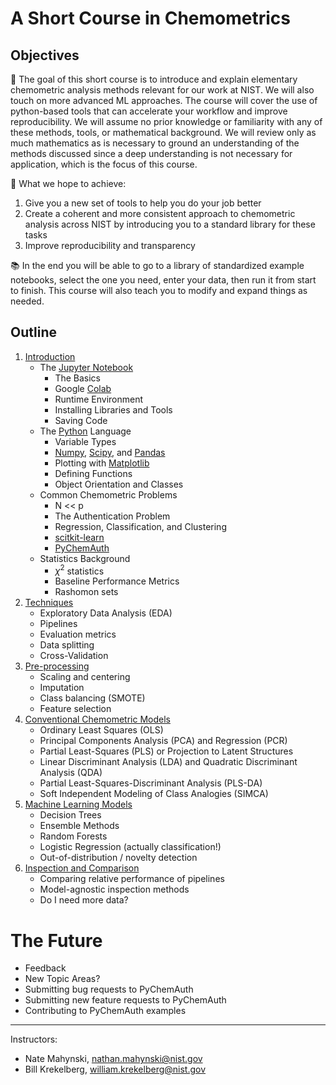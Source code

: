 # A Short Course in Chemometrics

## Objectives

:telescope: The goal of this short course is to introduce and explain elementary chemometric analysis methods relevant for our work at NIST.  We will also touch on more advanced ML approaches.  The course will cover the use of python-based tools that can accelerate your workflow and improve reproducibility. We will assume no prior knowledge or familiarity with any of these methods, tools, or mathematical background.  We will review only as much mathematics as is necessary to ground an understanding of the methods discussed since a deep understanding is not necessary for application, which is the focus of this course.

:rocket: What we hope to achieve:
1. Give you a new set of tools to help you do your job better
2. Create a coherent and more consistent approach to chemometric analysis across NIST by introducing you to a standard library for these tasks
3. Improve reproducibility and transparency

:books: In the end you will be able to go to a library of standardized example  notebooks, select the one you need, enter your data, then run it from start to finish.  This course will also teach you to modify and expand things as needed.

## Outline
1. [Introduction](notebooks/Introduction.ipynb)
    * The [Jupyter Notebook](https://jupyter.org/)
        * The Basics
        * Google [Colab](https://colab.research.google.com/)
        * Runtime Environment
        * Installing Libraries and Tools
        * Saving Code 
    * The [Python](https://www.python.org/) Language
        * Variable Types    
        * [Numpy](https://numpy.org/), [Scipy](https://scipy.org/), and [Pandas](https://pandas.pydata.org/)
        * Plotting with [Matplotlib](https://matplotlib.org/)
        * Defining Functions
        * Object Orientation and Classes
    * Common Chemometric Problems
        * N << p
        * The Authentication Problem
        <!-- OOD / class modeling vs. discriminators -->
        * Regression, Classification, and Clustering
        * [scitkit-learn](https://scikit-learn.org/stable/index.html)
        * [PyChemAuth](https://pychemauth.readthedocs.io/en/latest/)
    * Statistics Background
        * $\chi^2$ statistics 
        * Baseline Performance Metrics
        <!-- 
        R^2 definition (can be < 0), vs. spearman, majority classifier
        random guessing in N dimensions -> PCA -->
        * Rashomon sets
2. [Techniques](notebooks/Techniques.ipynb)
    * Exploratory Data Analysis (EDA)
    * Pipelines
    * Evaluation metrics
    * Data splitting
    * Cross-Validation 
3. [Pre-processing](notebooks/Preprocessing.ipynb)
    * Scaling and centering
    * Imputation
    * Class balancing (SMOTE)
    * Feature selection <!-- correlation and JSD -->
3. [Conventional Chemometric Models](notebooks/Conventional_Chemometric_Models.ipynb)
    * Ordinary Least Squares (OLS)
    * Principal Components Analysis (PCA) and Regression (PCR)
    * Partial Least-Squares (PLS) or Projection to Latent Structures
    * Linear Discriminant Analysis (LDA) and Quadratic Discriminant Analysis (QDA)
    * Partial Least-Squares-Discriminant Analysis (PLS-DA)
    * Soft Independent Modeling of Class Analogies (SIMCA)
4. [Machine Learning Models](notebooks/Machine_Learning_Models.ipynb)
    * Decision Trees
    * Ensemble Methods
    * Random Forests
    * Logistic Regression (actually classification!)
    * Out-of-distribution / novelty detection
5. [Inspection and Comparison](notebooks/Inspection_and_Comparison.ipynb)
    * Comparing relative performance of pipelines
    * Model-agnostic inspection methods
    * Do I need more data?

# The Future

* Feedback 
* New Topic Areas?
* Submitting bug requests to PyChemAuth
* Submitting new feature requests to PyChemAuth
* Contributing to PyChemAuth examples

---

Instructors:
* Nate Mahynski, nathan.mahynski@nist.gov
* Bill Krekelberg, william.krekelberg@nist.gov
